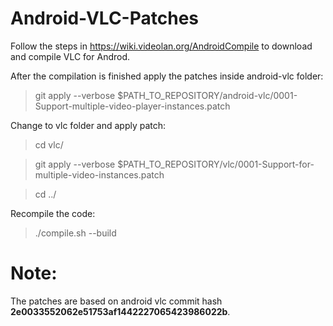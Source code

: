 Android-VLC-Patches
===================

Follow the steps in https://wiki.videolan.org/AndroidCompile to download and compile VLC for Androd.

After the compilation is finished apply the patches inside android-vlc folder:

> git apply --verbose $PATH_TO_REPOSITORY/android-vlc/0001-Support-multiple-video-player-instances.patch

Change to vlc folder and apply patch:

> cd vlc/

> git apply --verbose $PATH_TO_REPOSITORY/vlc/0001-Support-for-multiple-video-instances.patch

> cd ../

Recompile the code:
> ./compile.sh --build

Note:
=====

The patches are based on android vlc commit hash <b>2e0033552062e51753af1442227065423986022b</b>.


